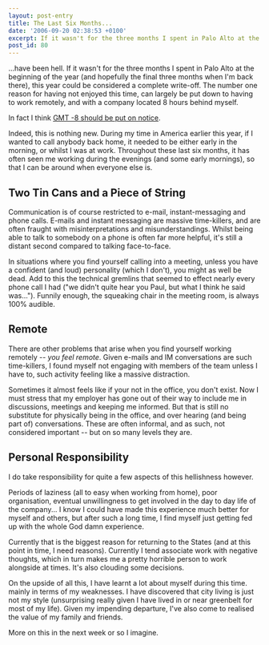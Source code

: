 ```yaml
---
layout: post-entry
title: The Last Six Months...
date: '2006-09-20 02:38:53 +0100'
excerpt: If it wasn't for the three months I spent in Palo Alto at the beginning of the year this year could be considered a complete write-off.
post_id: 80
---
```

...have been hell. If it wasn't for the three months I spent in Palo Alto at the beginning of the year (and hopefully the final three months when I'm back there), this year could be considered a complete write-off. The number one reason for having not enjoyed this time, can largely be put down to having to work remotely, and with a company located 8 hours behind myself.

In fact I think [GMT -8 should be put on notice][1].

Indeed, this is nothing new. During my time in America earlier this year, if I wanted to call anybody back home, it needed to be either early in the morning, or whilst I was at work. Throughout these last six months, it has often seen me working during the evenings (and some early mornings), so that I can be around when everyone else is.

## Two Tin Cans and a Piece of String
Communication is of course restricted to e-mail, instant-messaging and phone calls. E-mails and instant messaging are massive time-killers, and are often fraught with misinterpretations and misunderstandings. Whilst being able to talk to somebody on a phone is often far more helpful, it's still a distant second compared to talking face-to-face.

In situations where you find yourself calling into a meeting, unless you have a confident (and loud) personality (which I don't), you might as well be dead. Add to this the technical gremlins that seemed to effect nearly every phone call I had ("we didn't quite hear you Paul, but what I think he said was...").  Funnily enough, the squeaking chair in the meeting room, is always 100% audible.

## Remote
There are other problems that arise when you find yourself working remotely -- *you feel remote*. Given e-mails and IM conversations are such time-killers, I found myself not engaging with members of the team unless I have to, such activity feeling like a massive distraction.

Sometimes it almost feels like if your not in the office, you don't exist. Now I must stress that my employer has gone out of their way to include me in discussions, meetings and keeping me informed. But that is still no substitute for physically being in the office, and over hearing (and being part of) conversations. These are often informal, and as such, not considered important -- but on so many levels they are.

## Personal Responsibility
I do take responsibility for quite a few aspects of this hellishness however.

Periods of laziness (all to easy when working from home), poor organisation, eventual unwillingness to get involved in the day to day life of the company... I know I could have made this experience much better for myself and others, but after such a long time, I find myself just getting fed up with the whole God damn experience.

Currently that is the biggest reason for returning to the States (and at this point in time, I need reasons). Currently I tend associate work with negative thoughts, which in turn makes me a pretty horrible person to work alongside at times. It's also clouding some decisions.

On the upside of all this, I have learnt a lot about myself during this time. mainly in terms of my weaknesses. I have discovered that city living is just not my style (unsurprising really given I have lived in or near greenbelt for most of my life). Given my impending departure, I've also come to realised the value of my family and friends.

More on this in the next week or so I imagine.

[1]: http://www.colbertnation.com/cn/notice-dead.php